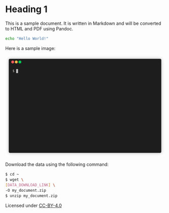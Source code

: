 # Heading 1

This is a sample document. It is written in Markdown and will be converted to HTML and PDF using Pandoc.

```bash
echo "Hello World!"
```

Here is a sample image:

![This is a sample image](includes/fdfecfa3fb73a912094ddd8b5633a80d.gif)

Download the data using the following command:

```bash
$ cd ~
$ wget \
[DATA_DOWNLOAD_LINK] \
-O my_document.zip
$ unzip my_document.zip
```

Licensed under [CC-BY-4.0](https://creativecommons.org/licenses/by/4.0/)
